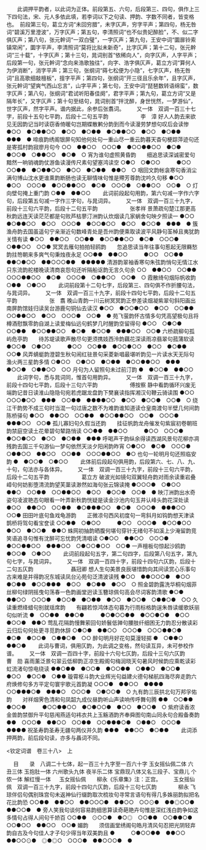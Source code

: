 <!-- { "loadSidebar": true } -->
   　　此调押平韵者，以此词为正体。前段第五、六句，后段第三、四句，俱作上三下四句法，宋、元人多依此填，若李词以下之句读、押韵、字数不同者，皆变格也。　前段第三句，葛立方词“未回穷腊”，未字仄声，穷字平声；第四句，杨无咎词“碧溪万里澄波”，万字仄声；第五句，李清照词“也不似贵妃醉脸”，不、似二字俱仄声；第八句，张元幹词“一双白璧”，一字仄声；第九句，王安中词“圜扉铃索镇常闲”，圜字平声，李清照词“莫将比拟未新奇”，比字仄声；第十二句，张元幹词“三十载”，十字仄声；第十三句，晁词别首“依稀向人”，向字仄声，人字平声；后段第一句，张元幹词“念向来浩歌独往”，向字、浩字俱仄声，葛立方词“算何人为伊消断”，消字平声；第三句，张纲词“蒔七松便为小隐”，七字仄声，杨无咎词“且高歌细敲檀板”，擅字平声；第四句，张纲词“开三径且乐余年”，且字仄声，张元幹词“望爽气西山忘言”，山字平声；第七句，王安中词“琵琶数转语绵蛮”，数字仄声；第八句，张纲词“君试听阳春佳阕”，君字平声；第九句，葛立方词“又是隔年长”，又字仄声；第十句至结句，晁词别首“拌沈醉，身世恍然，一梦游仙”，世字仄声，然字平声。谱内据此，余参后张翥词。 
　　又一体　双调一百三十七字，前段十五句七平韵，后段十二句五平韵　　　　　　李　漳
好人人韵去来欲见无因韵记当时读窃香倚暖句岂期蝶散鹣分韵到而今读漫劳梦想句叹后会读惨
●○○　●○●●○○　●○○　●○●●　●○●●○○　●○○　●○●●　●●●　●
啼痕韵绣阁银屏句知他何处句一重山尽一重云韵暮天杳句梗踪萍迹句还是寄孤村韵寂廖月句今
○○　●●○○　○○○●　●○○●●○○　●○●　●○○●　○●●○○　●○●　○
宵为谁句虚照黄昏韵　　细追思读深诚密爱句黯然一晌销魂韵仗游鱼读漫传尺素句望塞鸿读空
○●○　○●○○　　　●○○　○○●●　●○●●○○　●○○　●○●●　●●○　○
咽回文韵帐衾寒句香消尘满句博山沈水更谁熏韵断肠也读无聊情味句惟是殢芳尊韵沈吟久句移
●○○　●○○　○○○●　●○○●●○○　●○●　○○○●　○●●○○　○○●　○
灯向壁句掩上重门韵
○●●　●●○○
   　　此词前段起句用韵，第六句减一字作六字句，后段第五句减一字作三字句，与晁词异。 
　　又一体　双调一百三十九字，前段十三句六平韵，后段十二句五平韵　　　　　　张孝祥
景萧疏句楚江那更高秋韵远连天读茫茫都是句败芦枯蓼汀洲韵认炊烟读几家蜗舍句映夕照读一
●○○　●○●●○○　●○○　○○○●　●○○●○○　●○○　●○○●　●●●　●
簇渔舟韵去国虽遥句宁亲渐近句数峰青处是吾州韵便乘取读波平风静句荃棹且夷犹韵关情有读
●○○　●●○○　○○●●　●○○●●○○　●○●　○○○●　○●●○○　○○●
冥冥去雁句拍拍轻鸥韵　　忽追思读当年往事句惹起无限羇愁韵拄笏朝来多爽气句秉烛夜永足
○○●●　●●○○　　　●○○　○○●●　●●○●○○　●●○○○●●　●●●●●
清游韵翠袖香寒句朱弦韵悄句无情江水只东流韵舵楼晚读清商哀怨句还听隔船讴韵无言久句余
○○　●●○○　○○●●　○○○●●○○　●○●　○○○●　○●●○○　○○●　○
霞散绮句烟际帆收韵
○●●　○●○○
   　　此词前段第十二句七字，后段第三、四句俱不作折腰句法，与晁词异。 
　　又一体　双调一百三十九字，前段十四句七平韵，后段十二句五平韵　　　　　　张　翥
晚山青韵一川云树冥冥韵正参差读烟凝紫翠句斜阳画出南屏韵馆娃归读吴台游鹿句铜仙去读汉
●○○　●○○●○○　●○○　○○●●　○○●●○○　●○○　○○○●　○○●　●
苑飞萤韵怀古情多句凭高望极句且将樽酒慰飘零韵自湖上读爱梅仙远句鹤梦几时醒韵空留得句
●○○　○●○●　○○●●　●○○●●○○　●○●　●○○●　●●●○○　○○●
六桥疏柳句孤屿危亭韵　　待苏堤读歌声散尽句更须携妓西泠韵藕花深读雨凉翡翠句菰蒲软读
●○○●　○●○○　　　●○○　○○●●　●○○●○○　●○○　●○●●　○○●
风弄蜻蜓韵澄碧生秋句闹红驻景句采菱新唱最堪听韵见一片读水天无际句渔火两三星韵多情
○●○○　○●○○　●○●●　●○○●●○○　●●●　●○○●　○●●○○　○○
月句为人留照句未过前汀韵
●　●○○●　●●○○
   　　此词字句，悉与晁词同，惟首句用韵异。 
　　又一体　双调一百三十九字，前段十四句七平韵，后段十三句六平韵　　　　　　傅按察
静中看韵循环兴废无端韵记昔日读淮山隐隐句宛若虎踞龙盘韵下樊襄读指挥湘汉句鞭云骑读围
●○○　○○○●○○　●●●　○○●●　●●●●○○　●○○　●○○●　○○●　○
绕江干韵势不成三句时当混一句过唐之数不为难韵谁知道读仓皇南渡句半壁几何间韵陈桥驿句
●○○　●●○○　○○●●　●○○●●○○　○○●　○○○●　●●●○○　○○●
孤儿寡妇句久假当还韵　　挂征帆韵龙舟催发句紫宸初卷朝班韵禁庭空读土花晕碧句辇路悄读
○○●●　●●○○　　　●○○　○○○●　●○○●○○　●○○　●○●●　●●●
呼喝声干韵纵余得读西湖风景句花柳亦凋残韵去国三千句游仙一梦句依然天淡夕阳闲韵昨宵
○●○○　●○●　○○○●　○●●○○　●●○○　○○●●　○○○●●○○　●○
也句一轮明月句还照临安韵
●　●○○●　○●○○
   　　此体前后段起句俱用韵，后段第六、七、八、九、十句，句法亦与各体异。 
　　又一体　双调一百三十九字，前段十三句六平韵，后段十二句五平韵　　　　　　葛立方
破波光如镜句双翼轻舟韵对雨余读重岩叠嶂句何妨影堕清流韵望芙蕖读渺然如海句张云锦读掩
●○○○●　○●○○　●●○　○○●●　○○●●○○　●○○　●○○●　○○●　●
映汀洲韵出水奇姿句凌波艳态句眼看一叶弄新秋韵恍疑是读金沙池内句玉井认峰头韵花深处读
●○○　●●○○　○○●●　●○●●●○○　●○●　○○○●　●●●○○　○○●
田田叶底句鱼戏龟游韵　　正微凉句西风初度句一弯斜月如钩韵想天津读鹊桥将驾句看宝奁读
○○●●　○●○○　　　●○○　○○○●　●○○●○○　●○○　●○○●　●●○
蛛网初抽韵晒腹何堪句穿针无绪句不如溪上少淹留韵竞笑语追寻句惟有沈醉可忘忧韵凭清唱读
○●○○　●●○○　○○○●　●○○●●○○　●●●○○　○●○○●○○　○○●
一声檀板句惊起沙鸥韵
●○○●　○●○○
   　　此词前段起句五字，第二句四字，后段第八句五字，第九句七字，与晁词异。 
　　又一体　双调一百四十字，前段十四句六仄韵，后段十二句五仄韵　　　　　　　聶冠卿
想人生句美景良辰堪惜韵向其间读赏心乐事句古来难是并得韵况东城读凤台沁苑句泛清波读残
●○○　●●○○○●　●○○　●○●●　●○○●●●　●○○　●○●●　●○○　○
照金碧韵露洗华桐句烟菲丝柳句绿阴摇曳句荡春一色韵画堂迥读玉簪琼佩句高会尽词客韵清歌
●○●　●●○○　○○○●　●○○●　●○●●　●○○　●○○●　○●●○●　○○
久读重燃绛蜡句别就瑶席韵　　有翩若惊鸿体态句暮为行雨标格韵逞朱唇读缓歌妖丽句似听流
●　○○●●　●●○●　　　●○●○○●●　●○○●○●　●○○　●○○●　●●○
莺乱花隔韵慢舞萦回句娇鬟低亸句腰肢纤细困无力韵忍分散读彩云归后句何处更寻觅韵休辞
○●○●　●●○○　○○○●　○○○●●○●　●○●　●○○●　○●●○●　○○
醉句明月好花句莫漫轻掷
●　○●●○　●●○●
   　　此词与曹词，俱用仄韵，为此调之变格，然句读互异，未可参校作谱。 
　　又一体　双调一百四十字，前段十六句七仄韵，后段十三句六仄韵　　　　　　　曹　勋
喜雨薰泛景句翠云低柳韵正凉生殿阁句梅润晓天句暑风时候韵应乘乾读彩虹流渚句惊电绕读
●●○●●　●○○●　●○○●●　○●●○　●○○●　●○○　●○○●　○●●
璇霄枢斗韵大业辉光句益建火德句梯航四海尽奔走韵六府焕修句多方平定句寰宇歌元首韵凝
○○○●　●●○○　●●●●　○○●●●○●　●●●○　○○○●　○●○○●　○
九有韵三辰拱北句万邦孚佑韵　　对祥烟霁色清和句凤韶九成仪昼韵听山声读响传呼舞句腾
●●　○○●●　●○○●　　　●○○●●○○　●○●○○●　●○○　●○○●　○
紫府读香浓金兽韵禁御升平句慈闱燕适句袆衣共上玉觞酒韵齐奉舜图句南山同永句合殿备奏韵
●●　○○○●　●●○○　○○●●　○○●●●○●　○●●○　○○○●　●●●●
祝圣寿韵圣寿无疆句两仪并久韵
●●●　●●○○　●○●●
   　　此词添押两韵，前后段句读，亦多与聶词不同。 

<钦定词谱　卷三十八>　上

　
目　　录　八调二十七体，起一百三十九字至一百六十字
玉女摇仙佩二体
六　丑三体
玉抱肚一体
六州歌头九体
夜半乐二体
宝鼎现八体又名三段子、宝鼎儿
个　侬一体
解红慢一体
　
玉女摇仙佩　　柳永《乐章集》注：正宫。
　　玉女摇仙佩　双调一百三十九字，前段十四句六仄韵，后段十三句七仄韵　　　　柳永
飞琼伴侣句偶别珠宫句未返神仙行缀韵取次梳妆句寻常言语句有得几多姝丽韵拟把名花比韵恐
○○●●　●●○○　●●○○○●　●●○○　○○⊙●　●●◎○○●　●●○○●　●
旁人笑我句谈何容易韵细思算读奇葩艳卉句惟是深红浅白韵争如这多情句占得人间句千娇百
○○●●　⊙○○●　●○◎　○○●●　○○●●○●　○○●○○　●●○○　○○●
媚韵　　须信画堂绣阁句皓月清风句忍把光阴轻弃韵自古及今句佳人才子句少得当年双美韵且
●　　　○●○○●●　●●○○　●●○○⊙●　◎●◎○　○○○●　●●○○○●　●
